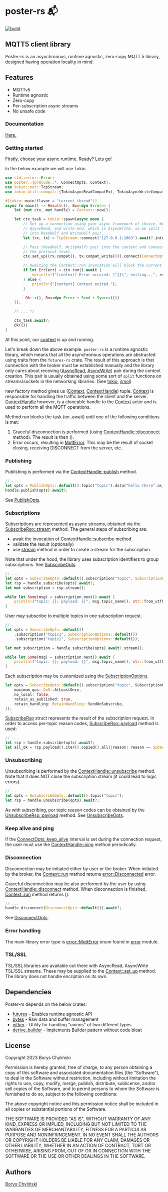 # poster-rs 📬

[![build](https://github.com/Chylynsky/poster-rs/actions/workflows/rust.yml/badge.svg?branch=master)](https://github.com/Chylynsky/poster-rs/actions/workflows/rust.yml)

## MQTT5 client library

Poster-rs is an asynchronous, runtime agnostic, zero-copy MQTT 5 library,
designed having operation locality in mind.

## Features

- MQTTv5
- Runtime agnostic
- Zero-copy
- Per-subscription async streams
- No unsafe code

### Documentation

[Here.](https://docs.rs/poster/latest/poster/)

### Getting started

Firstly, choose your async runtime. Ready? Lets go!

In the below example we will use Tokio.

```rust
use std::error::Error;
use poster::{prelude::*, ConnectOpts, Context};
use tokio::net::TcpStream;
use tokio_util::compat::{TokioAsyncReadCompatExt, TokioAsyncWriteCompatExt};

#[tokio::main(flavor = "current_thread")]
async fn main() -> Result<(), Box<dyn Error>> {
    let (mut ctx, mut handle) = Context::new();

    let ctx_task = tokio::spawn(async move {
        // Set up a connection using your async framework of choice. We will need a read end, which is
        // AsyncRead, and write end, which is AsyncWrite, so we split the TcpStream
        // into ReadHalf and WriteHalf pair.
        let (rx, tx) = TcpStream::connect("127.0.0.1:1883").await?.into_split();

        // Pass (ReadHalf, WriteHalf) pair into the context and connect with the broker on
        // the protocol level.
        ctx.set_up((rx.compat(), tx.compat_write())).connect(ConnectOpts::default()).await?;

        // Awaiting the Context::run invocation will block the current task.
        if let Err(err) = ctx.run().await {
            eprintln!("[context] Error occured: \"{}\", exiting...", err);
        } else {
            println!("[context] Context exited.");
        }

         Ok::<(), Box<dyn Error + Send + Sync>>(())
    });

    /* ... */

    ctx_task.await?;
    Ok(())
}
```

At this point, our [context](https://docs.rs/poster/latest/poster/struct.Context.html) is up and running.

Let's break down the above example.
`poster-rs` is a runtime agnostic library, which means that all the asynchronous operations are abstracted
using traits from the `futures-rs` crate. The result of this approach is that connection with the broker
must be established manually and the library only cares about receving ([AsyncRead](https://docs.rs/futures/latest/futures/io/trait.AsyncRead.html),
[AsyncWrite](https://docs.rs/futures/latest/futures/io/trait.AsyncWrite.html)) pair during the context creation.
This pair is usually obtained using some sort of `split` functions on streams/sockets in the networking libraries.
(See [tokio](https://docs.rs/tokio/latest/tokio/net/struct.TcpStream.html#method.into_split), [smol](https://docs.rs/smol/latest/smol/io/fn.split.html))

new factory method gives us ([Context](https://docs.rs/poster/latest/poster/struct.Context.html), [ContextHandle](https://docs.rs/poster/latest/poster/struct.ContextHandle.html)) tuple. [Context](https://docs.rs/poster/latest/poster/struct.Context.html) is responsible for handling the traffic between the client and the server. [ContextHandle](https://docs.rs/poster/latest/poster/struct.ContextHandle.html) however, is a cloneable handle to the [Context](https://docs.rs/poster/latest/poster/struct.Context.html) actor and is used to perform all the MQTT operations.

Method run blocks the task (on .await) until one of the following conditions is met:
1. Graceful disconnection is performed (using [ContextHandle::disconnect](https://docs.rs/poster/latest/poster/struct.ContextHandle.html#method.disconnect) method). The result is then ().
2. Error occurs, resulting in [MqttError](https://docs.rs/poster/latest/poster/error/enum.MqttError.html). This may be the result of socket closing, receiving DISCONNECT from the server, etc.

### Publishing

Publishing is performed via the [ContextHandle::publish](https://docs.rs/poster/latest/poster/struct.ContextHandle.html#method.publish) method.

```rust
// ...
let opts = PublishOpts::default().topic("topic").data("hello there".as_bytes());
handle.publish(opts).await?;
```

See [PublishOpts](https://docs.rs/poster/latest/poster/struct.PublishOpts.html).

### Subscriptions

Subscriptions are represented as async streams, obtained via the [SubscribeRsp::stream](https://docs.rs/poster/latest/poster/struct.SubscribeRsp.html#method.stream) method.
The general steps of subscribing are:
- await the invocation of [ContextHandle::subscribe](https://docs.rs/poster/latest/poster/struct.ContextHandle.html#method.subscribe) method
- validate the result (optionally)
- use [stream](https://docs.rs/poster/latest/poster/struct.SubscribeRsp.html#method.stream) method in order to create a stream for the subscription.

Note that under the hood, the library uses subscription identifiers to group subscriptions.
See [SubscribeOpts](https://docs.rs/poster/latest/poster/struct.SubscribeOpts.html).

```rust
// ...
let opts = SubscribeOpts::default().subscription("topic", SubscriptionOptions::default());
let rsp = handle.subscribe(opts).await?;
let mut subscription = rsp.stream();

while let Some(msg) = subscription.next().await {
    println!("topic: {}; payload: {}", msg.topic_name(), str::from_utf8(msg.payload()).unwrap());
}
```

User may subscribe to multiple topics in one subscription request.

```rust
// ...
let opts = SubscribeOpts::default()
    .subscription("topic1", SubscriptionOptions::default())
    .subscription("topic2", SubscriptionOptions::default());

let mut subscription = handle.subscribe(opts).await?.stream();

while let Some(msg) = subscription.next().await {
    println!("topic: {}; payload: {}", msg.topic_name(), str::from_utf8(msg.payload()).unwrap());
}
```

Each subscription may be customized using the [SubscriptionOptions](https://docs.rs/poster/latest/poster/struct.SubscriptionOptions.html).

```rust
let opts = SubscribeOpts::default().subscription("topic", SubscriptionOptions {
    maximum_qos: QoS::AtLeastOnce,
    no_local: false,
    retain_as_published: true,
    retain_handling: RetainHandling::SendOnSubscribe,
});
```

[SubscribeRsp](https://docs.rs/poster/latest/poster/struct.SubscribeRsp.html) struct represents the result of the subscription request. In order to access per-topic reason codes, [SubscribeRsp::payload](https://docs.rs/poster/latest/poster/struct.SubscribeRsp.html#method.payload) method is used:

```rust
// ...
let rsp = handle.subscribe(opts).await?;
let all_ok = rsp.payload().iter().copied().all(|reason| reason == SubackReason::GranteedQoS2);
```

### Unsubscribing

Unsubscribing is performed by the [ContextHandle::unsubscribe](https://docs.rs/poster/latest/poster/struct.ContextHandle.html#method.unsubscribe) method.
Note that it does NOT close the subscription stream (it could lead to logic errors).

```rust
// ...
let opts = UnsubscribeOpts::default().topic("topic");
let rsp = handle.unsubscribe(opts).await?;
```

As with subscribing, per topic reason codes can be obtained by the [UnsubscribeRsp::payload](https://docs.rs/poster/latest/poster/struct.UnsubscribeRsp.html#method.payload) method.
See [UnsubscribeOpts](https://docs.rs/poster/latest/poster/struct.UnsubscribeOpts.html).

### Keep alive and ping

If the [ConnectOpts::keep_alive](https://docs.rs/poster/latest/poster/struct.ConnectOpts.html#method.keep_alive) interval is set during the connection request, the user must use the [ContextHandle::ping](https://docs.rs/poster/latest/poster/struct.ContextHandle.html#method.ping) method periodically.

### Disconnection

Disconnection may be initiated either by user or the broker. When initiated by the broker, the [Context::run](https://docs.rs/poster/latest/poster/struct.Context.html#method.run) method returns [error::Disconnected](https://docs.rs/poster/latest/poster/error/struct.Disconnected.html) error.

Graceful disconnection may be also performed by the user by using [ContextHandle::disconnect](https://docs.rs/poster/latest/poster/struct.ContextHandle.html#method.disconnect) method.
When disconnection is finished, [Context::run](https://docs.rs/poster/latest/poster/struct.Context.html#method.run) method returns ().

```rust
// ...
handle.disconnect(DisconnectOpts::default()).await?;
```

See [DisconnectOpts](https://docs.rs/poster/latest/poster/struct.DisconnectOpts.html).

### Error handling

The main library error type is [error::MqttError](https://docs.rs/poster/latest/poster/error/enum.MqttError.html) enum found in [error](https://docs.rs/poster/latest/poster/error/index.html) module.

### TSL/SSL

TSL/SSL libraries are available out there with AsyncRead, AsyncWrite TSL/SSL streams. These may be
supplied to the [Context::set_up](https://docs.rs/poster/latest/poster/struct.Context.html#method.set_up) method. The library does not handle encription on its own.

## Dependencies

Poster-rs depends on the below crates:

- [futures](https://docs.rs/futures/latest/futures/) - Enables runtime agnostic API
- [bytes](https://docs.rs/bytes/latest/bytes/) - Raw data and buffer management
- [either](https://docs.rs/either/latest/either/) - Utility for handling "unions" of two different types
- [derive_builder](https://docs.rs/derive_builder/latest/derive_builder/) - Implements Builder pattern without code bloat

## License

Copyright 2023 Borys Chyliński

Permission is hereby granted, free of charge, to any person obtaining a copy of this software and associated documentation files (the "Software"), to deal in the Software without restriction, including without limitation the rights to use, copy, modify, merge, publish, distribute, sublicense, and/or sell copies of the Software, and to permit persons to whom the Software is furnished to do so, subject to the following conditions:

The above copyright notice and this permission notice shall be included in all copies or substantial portions of the Software.

THE SOFTWARE IS PROVIDED "AS IS", WITHOUT WARRANTY OF ANY KIND, EXPRESS OR IMPLIED, INCLUDING BUT NOT LIMITED TO THE WARRANTIES OF MERCHANTABILITY, FITNESS FOR A PARTICULAR PURPOSE AND NONINFRINGEMENT. IN NO EVENT SHALL THE AUTHORS OR COPYRIGHT HOLDERS BE LIABLE FOR ANY CLAIM, DAMAGES OR OTHER LIABILITY, WHETHER IN AN ACTION OF CONTRACT, TORT OR OTHERWISE, ARISING FROM, OUT OF OR IN CONNECTION WITH THE SOFTWARE OR THE USE OR OTHER DEALINGS IN THE SOFTWARE.

## Authors

[Borys Chyliński](https://github.com/Chylynsky)
